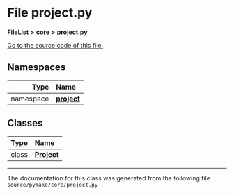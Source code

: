 
# File project.py



[**FileList**](files.md) **>** [**core**](dir_b275da0bd59d7f0b7cbb72771801f871.md) **>** [**project.py**](project_8py.md)

[Go to the source code of this file.](project_8py_source.md)












## Namespaces

| Type | Name |
| ---: | :--- |
| namespace | [**project**](namespacepymake_1_1core_1_1project.md) <br> |

## Classes

| Type | Name |
| ---: | :--- |
| class | [**Project**](classpymake_1_1core_1_1project_1_1Project.md) <br> |














------------------------------
The documentation for this class was generated from the following file `source/pymake/core/project.py`